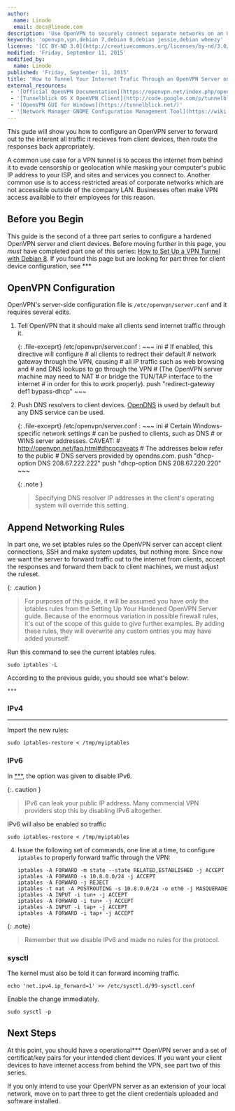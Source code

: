 ```yaml
---
author:
  name: Linode
  email: docs@linode.com
description: 'Use OpenVPN to securely connect separate networks on an Ubuntu 12.04 (Precise) or Debian 7 Linux VPS.'
keywords: 'openvpn,vpn,debian 7,debian 8,debian jessie,debian wheezy'
license: '[CC BY-ND 3.0](http://creativecommons.org/licenses/by-nd/3.0/us/)'
modified: 'Friday, September 11, 2015'
modified_by:
  name: Linode
published: 'Friday, September 11, 2015'
title: 'How to Tunnel Your Internet Trafic Through an OpenVPN Server on Debian 8'
external_resources:
 - '[Official OpenVPN Documentation](https://openvpn.net/index.php/open-source/documentation/howto.html)'
 - '[Tunnelblick OS X OpenVPN Client](http://code.google.com/p/tunnelblick/)'
 - '[OpenVPN GUI for Windows](https://tunnelblick.net/)'
 - '[Network Manager GNOME Configuration Management Tool](https://wiki.gnome.org/Projects/NetworkManager)'
---
```


This gude will show you how to configure an OpenVPN server to forward out to the interent all traffic it recieves from client devices, then route the responses back appropriately.

A common use case for a VPN tunnel is to access the internet from behind it to evade censorship or geolocation while masking your computer's public IP address to your ISP, and sites and services you connect to. Another common use is to access restricted areas of corporate networks which are not accessible outside of the company LAN. Businesses often make VPN access available to their employees for this reason.

## Before you Begin

This guide is the second of a three part series to configure a hardened OpenVPN server and client devices. Before moving further in this page, you *must* have completed part one of this series: [How to Set Up a VPN Tunnel with Debian 8](/docs/networking/vpn/***). If you found this page but are looking for part three for client device configuration, see ***

## OpenVPN Configuration

OpenVPN's server-side configuration file is `/etc/openvpn/server.conf` and it requires several edits.

1.  Tell OpenVPN that it should make all clients send internet traffic through it.

    {: .file-exceprt}
    /etc/openvpn/server.conf
    :   ~~~ ini
        # If enabled, this directive will configure
        # all clients to redirect their default
        # network gateway through the VPN, causing
        # all IP traffic such as web browsing and
        # and DNS lookups to go through the VPN
        # (The OpenVPN server machine may need to NAT
        # or bridge the TUN/TAP interface to the internet
        # in order for this to work properly).
        push "redirect-gateway def1 bypass-dhcp"
        ~~~

2.  Push DNS resolvers to client devices. [OpenDNS](https://www.opendns.com/) is used by default but any DNS service can be used.

    {: .file-exceprt}
    /etc/openvpn/server.conf
    :   ~~~ ini
        # Certain Windows-specific network settings
        # can be pushed to clients, such as DNS
        # or WINS server addresses.  CAVEAT:
        # http://openvpn.net/faq.html#dhcpcaveats
        # The addresses below refer to the public
        # DNS servers provided by opendns.com.
        push "dhcp-option DNS 208.67.222.222"
        push "dhcp-option DNS 208.67.220.220"
        ~~~

    {: .note }
    >
    >Specifying DNS resolver IP addresses in the client's operating system will override this setting.

## Append Networking Rules

In part one, we set iptables rules so the OpenVPN server can accept client connections, SSH and make system updates, but nothing more. Since now we want the server to forward traffic out to the internet from clients, accept the responses and forward them back to client machines, we must adjust the ruleset.

{: .caution }
>
>For purposes of this guide, it will be assumed you have *only* the iptables rules from the Setting Up Your Hardened OpenVPN Server guide. Because of the enormous variation in possible firewall rules, it's out of the scope of this guide to give further examples. By adding these rules, they will overwrite any custom entries you may have added yourself.

Run this command to see the current iptables rules.

    sudo iptables -L

According to the previous guide, you should see what's below:

    ***

### IPv4

***


Import the new rules:

    sudo iptables-restore < /tmp/myiptables


### IPv6

In [***](), the option was given to disable IPv6.


{:. caution }
>
>IPv6 can leak your public IP address. Many commercial VPN providers stop this by disabling IPv6 altogether.

IPv6 will also be enabled so traffic

    sudo iptables-restore < /tmp/myiptables


4.  Issue the following set of commands, one line at a time, to configure `iptables` to properly forward traffic through the VPN:

        iptables -A FORWARD -m state --state RELATED,ESTABLISHED -j ACCEPT
        iptables -A FORWARD -s 10.8.0.0/24 -j ACCEPT
        iptables -A FORWARD -j REJECT
        iptables -t nat -A POSTROUTING -s 10.8.0.0/24 -o eth0 -j MASQUERADE
        iptables -A INPUT -i tun+ -j ACCEPT
        iptables -A FORWARD -i tun+ -j ACCEPT
        iptables -A INPUT -i tap+ -j ACCEPT
        iptables -A FORWARD -i tap+ -j ACCEPT


{: .note}
>
>Remember that we disable IPv6 and made no rules for the protocol.



### sysctl

The kernel must also be told it can forward incoming traffic.

    echo 'net.ipv4.ip_forward=1' >> /etc/sysctl.d/99-sysctl.conf

Enable the change immediately.

    sudo sysctl -p

## Next Steps

At this point, you should have a operational*** OpenVPN server and a set of certificat/key pairs for your intended client devices. If you want your client devices to have internet access from behind the VPN, see part two of this series.

If you only intend to use your OpenVPN server as an extension of your local network, move on to part three to get the client credentials uploaded and software installed.